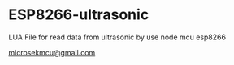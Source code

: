 # ESP8266-ultrasonic

LUA File for read data from ultrasonic by use node mcu esp8266

microsekmcu@gmail.com
